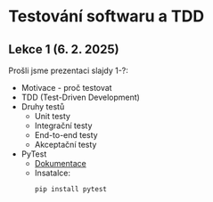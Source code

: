 # Testování softwaru a TDD

## Lekce 1 (6. 2. 2025)
Prošli jsme prezentaci slajdy 1-?:
- Motivace - proč testovat
- TDD (Test-Driven Development)
- Druhy testů
  - Unit testy
  - Integrační testy
  - End-to-end testy
  - Akceptační testy
- PyTest
  - [Dokumentace](https://docs.pytest.org/en/latest/contents.html)
  - Insatalce:
    ```bash
    pip install pytest
    ``` 